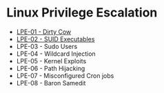 # Linux Privilege Escalation

* [LPE-01 - Dirty Cow](https://dirtycow.ninja/)
* [LPE-02 - SUID Executables](https://pentestlab.blog/2017/09/25/suid-executables/)
* LPE-03 - Sudo Users
* LPE-04 - Wildcard Injection
* LPE-05 - Kernel Exploits
* LPE-06 - Path Hijacking
* LPE-07 - Misconfigured Cron jobs
* LPE-08 - Baron Samedit 
